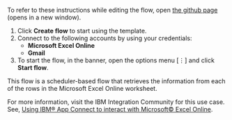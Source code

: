 To refer to these instructions while editing the flow, open [the github page](https://github.com/ot4i/app-connect-templates/tree/master/resources/markdown/Retrieve%20and%20update%20Microsoft%20Excel%20Online%20worksheet%20rows%20with%20the%20status%20email%20sent%20through%20Gmail_instructions.md) (opens in a new window).

1. Click **Create flow** to start using the template.
2. Connect to the following accounts by using your credentials:
   - **Microsoft Excel Online** 
   - **Gmail**
3. To start the flow, in the banner, open the options menu [⋮] and click **Start flow**.

This flow is a scheduler-based flow that retrieves the information from each of the rows in the Microsoft Excel Online worksheet.

For more information, visit the IBM Integration Community for this use case. See, [Using IBM® App Connect to interact with Microsoft© Excel Online](https://community.ibm.com/community/user/integration/blogs/shamini-arumugam1/2022/09/01/using-ibm-app-connect-with-microsoft-excel).

